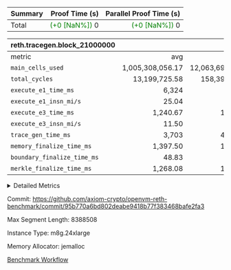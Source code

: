 | Summary | Proof Time (s) | Parallel Proof Time (s) |
|:---|---:|---:|
| Total | <span style='color: green'>(+0 [NaN%])</span> 0 | <span style='color: green'>(+0 [NaN%])</span> 0 |


| reth.tracegen.block_21000000 |||||
|:---|---:|---:|---:|---:|
|metric|avg|sum|max|min|
| `main_cells_used     ` |  1,005,308,056.17 |  12,063,696,674 |  1,610,430,074 |  614,390,067 |
| `total_cycles        ` |  13,199,725.58 |  158,396,707 |  19,699,600 |  3,905,100 |
| `execute_e1_time_ms  ` |  6,324 |  6,324 |  6,324 |  6,324 |
| `execute_e1_insn_mi/s` |  25.04 | -          |  25.04 |  25.04 |
| `execute_e3_time_ms  ` |  1,240.67 |  14,888 |  2,845 |  318 |
| `execute_e3_insn_mi/s` |  11.50 | -          |  12.85 |  4.04 |
| `trace_gen_time_ms   ` |  3,703 |  44,436 |  5,222 |  2,405 |
| `memory_finalize_time_ms` |  1,397.50 |  16,770 |  2,296 |  701 |
| `boundary_finalize_time_ms` |  48.83 |  586 |  94 |  13 |
| `merkle_finalize_time_ms` |  1,268.08 |  15,217 |  2,076 |  656 |



<details>
<summary>Detailed Metrics</summary>

|  | reth-block_time_ms |
| --- |
|  | 117,199 | 

| air_name | block_number | quotient_deg | interactions | constraints |
| --- | --- | --- | --- | --- |
| AccessAdapterAir<16> | 21000000 | 2 | 5 | 12 | 
| AccessAdapterAir<2> | 21000000 | 2 | 5 | 12 | 
| AccessAdapterAir<32> | 21000000 | 2 | 5 | 12 | 
| AccessAdapterAir<4> | 21000000 | 2 | 5 | 12 | 
| AccessAdapterAir<8> | 21000000 | 2 | 5 | 12 | 
| BitwiseOperationLookupAir<8> | 21000000 | 2 | 2 | 4 | 
| KeccakVmAir | 21000000 | 2 | 321 | 4,513 | 
| MemoryMerkleAir<8> | 21000000 | 2 | 4 | 39 | 
| PersistentBoundaryAir<8> | 21000000 | 2 | 3 | 7 | 
| PhantomAir | 21000000 | 2 | 3 | 5 | 
| Poseidon2PeripheryAir<BabyBearParameters>, 1> | 21000000 | 2 | 1 | 286 | 
| ProgramAir | 21000000 | 1 | 1 | 4 | 
| RangeTupleCheckerAir<2> | 21000000 | 1 | 1 | 4 | 
| Rv32HintStoreAir | 21000000 | 2 | 18 | 28 | 
| Sha256VmAir | 21000000 | 2 | 50 | 663 | 
| VariableRangeCheckerAir | 21000000 | 1 | 1 | 4 | 
| VmAirWrapper<Rv32BaseAluAdapterAir, BaseAluCoreAir<4, 8> | 21000000 | 2 | 20 | 37 | 
| VmAirWrapper<Rv32BaseAluAdapterAir, LessThanCoreAir<4, 8> | 21000000 | 2 | 18 | 40 | 
| VmAirWrapper<Rv32BaseAluAdapterAir, ShiftCoreAir<4, 8> | 21000000 | 2 | 24 | 91 | 
| VmAirWrapper<Rv32BranchAdapterAir, BranchEqualCoreAir<4> | 21000000 | 2 | 11 | 20 | 
| VmAirWrapper<Rv32BranchAdapterAir, BranchLessThanCoreAir<4, 8> | 21000000 | 2 | 13 | 35 | 
| VmAirWrapper<Rv32CondRdWriteAdapterAir, Rv32JalLuiCoreAir> | 21000000 | 2 | 10 | 18 | 
| VmAirWrapper<Rv32HeapAdapterAir<2, 32, 32>, BaseAluCoreAir<32, 8> | 21000000 | 2 | 61 | 126 | 
| VmAirWrapper<Rv32HeapAdapterAir<2, 32, 32>, LessThanCoreAir<32, 8> | 21000000 | 2 | 31 | 129 | 
| VmAirWrapper<Rv32HeapAdapterAir<2, 32, 32>, MultiplicationCoreAir<32, 8> | 21000000 | 2 | 61 | 57 | 
| VmAirWrapper<Rv32HeapAdapterAir<2, 32, 32>, ShiftCoreAir<32, 8> | 21000000 | 2 | 79 | 2,161 | 
| VmAirWrapper<Rv32HeapBranchAdapterAir<2, 32>, BranchEqualCoreAir<32> | 21000000 | 2 | 20 | 55 | 
| VmAirWrapper<Rv32HeapBranchAdapterAir<2, 32>, BranchLessThanCoreAir<32, 8> | 21000000 | 2 | 22 | 126 | 
| VmAirWrapper<Rv32IsEqualModAdapterAir<2, 1, 32, 32>, ModularIsEqualCoreAir<32, 4, 8> | 21000000 | 2 | 25 | 225 | 
| VmAirWrapper<Rv32IsEqualModAdapterAir<2, 3, 16, 48>, ModularIsEqualCoreAir<48, 4, 8> | 21000000 | 2 | 41 | 333 | 
| VmAirWrapper<Rv32JalrAdapterAir, Rv32JalrCoreAir> | 21000000 | 2 | 16 | 20 | 
| VmAirWrapper<Rv32LoadStoreAdapterAir, LoadSignExtendCoreAir<4, 8> | 21000000 | 2 | 18 | 33 | 
| VmAirWrapper<Rv32LoadStoreAdapterAir, LoadStoreCoreAir<4> | 21000000 | 2 | 17 | 40 | 
| VmAirWrapper<Rv32MultAdapterAir, DivRemCoreAir<4, 8> | 21000000 | 2 | 25 | 84 | 
| VmAirWrapper<Rv32MultAdapterAir, MulHCoreAir<4, 8> | 21000000 | 2 | 24 | 31 | 
| VmAirWrapper<Rv32MultAdapterAir, MultiplicationCoreAir<4, 8> | 21000000 | 2 | 19 | 19 | 
| VmAirWrapper<Rv32RdWriteAdapterAir, Rv32AuipcCoreAir> | 21000000 | 2 | 12 | 14 | 
| VmAirWrapper<Rv32VecHeapAdapterAir<1, 2, 2, 32, 32>, FieldExpressionCoreAir> | 21000000 | 2 | 415 | 480 | 
| VmAirWrapper<Rv32VecHeapAdapterAir<1, 6, 6, 16, 16>, FieldExpressionCoreAir> | 21000000 | 2 | 832 | 921 | 
| VmAirWrapper<Rv32VecHeapAdapterAir<2, 1, 1, 32, 32>, FieldExpressionCoreAir> | 21000000 | 2 | 158 | 190 | 
| VmAirWrapper<Rv32VecHeapAdapterAir<2, 2, 2, 32, 32>, FieldExpressionCoreAir> | 21000000 | 2 | 428 | 457 | 
| VmAirWrapper<Rv32VecHeapAdapterAir<2, 3, 3, 16, 16>, FieldExpressionCoreAir> | 21000000 | 2 | 246 | 288 | 
| VmAirWrapper<Rv32VecHeapAdapterAir<2, 6, 6, 16, 16>, FieldExpressionCoreAir> | 21000000 | 2 | 668 | 701 | 
| VmConnectorAir | 21000000 | 2 | 5 | 11 | 

| block_number | tracegen_time_ms | insns | execute_metered_time_ms | execute_metered_insn_mi/s | execute_e1_time_ms |
| --- | --- | --- | --- | --- | --- |
| 21000000 | 95,139 | 158,396,708 | 12,908 | 12.37 | 6,488 | 

| group | block_number | num_segments | insns | execute_segment_time_ms | execute_e1_time_ms | execute_e1_insn_mi/s |
| --- | --- | --- | --- | --- | --- | --- |
| reth.tracegen.block_21000000 | 21000000 | 12 | 158,396,708 | 5,552 | 6,324 | 25.04 | 

| group | block_number | segment | trace_gen_time_ms | total_cycles | merkle_finalize_time_ms | memory_to_vec_partition_time_ms | memory_finalize_time_ms | main_cells_used | insns | execute_e3_time_ms | execute_e3_insn_mi/s | boundary_finalize_time_ms |
| --- | --- | --- | --- | --- | --- | --- | --- | --- | --- | --- | --- | --- |
| reth.tracegen.block_21000000 | 21000000 | 0 | 4,952 | 19,699,600 | 1,935 | 22 | 2,141 | 1,064,998,621 | 19,699,600 | 1,533 | 12.85 | 77 | 
| reth.tracegen.block_21000000 | 21000000 | 1 | 5,222 | 19,658,800 | 2,076 | 25 | 2,296 | 1,047,040,753 | 19,658,800 | 1,532 | 12.83 | 87 | 
| reth.tracegen.block_21000000 | 21000000 | 10 | 3,632 | 10,240,400 | 1,500 | 54 | 1,669 | 1,243,432,451 | 10,240,400 | 814 | 12.57 | 69 | 
| reth.tracegen.block_21000000 | 21000000 | 11 | 2,411 | 3,949,507 | 1,130 | 57 | 1,231 | 614,390,067 | 3,949,508 | 318 | 12.39 | 39 | 
| reth.tracegen.block_21000000 | 21000000 | 2 | 4,218 | 11,552,000 | 1,828 | 31 | 2,065 | 1,258,268,072 | 11,552,000 | 935 | 12.35 | 94 | 
| reth.tracegen.block_21000000 | 21000000 | 3 | 2,405 | 3,905,100 | 985 | 35 | 1,155 | 1,610,430,074 | 3,905,100 | 341 | 11.45 | 70 | 
| reth.tracegen.block_21000000 | 21000000 | 4 | 3,087 | 11,485,800 | 847 | 31 | 931 | 846,166,917 | 11,485,800 | 2,845 | 4.04 | 26 | 
| reth.tracegen.block_21000000 | 21000000 | 5 | 3,453 | 16,469,400 | 656 | 32 | 701 | 734,272,380 | 16,469,400 | 1,377 | 11.95 | 13 | 
| reth.tracegen.block_21000000 | 21000000 | 6 | 3,639 | 16,637,400 | 728 | 39 | 780 | 749,492,243 | 16,637,400 | 1,415 | 11.75 | 18 | 
| reth.tracegen.block_21000000 | 21000000 | 7 | 3,777 | 16,817,100 | 960 | 42 | 1,021 | 775,441,023 | 16,817,100 | 1,453 | 11.57 | 17 | 
| reth.tracegen.block_21000000 | 21000000 | 8 | 4,064 | 16,896,800 | 1,150 | 47 | 1,218 | 838,580,106 | 16,896,800 | 1,450 | 11.65 | 20 | 
| reth.tracegen.block_21000000 | 21000000 | 9 | 3,576 | 11,084,800 | 1,422 | 50 | 1,562 | 1,281,183,967 | 11,084,800 | 875 | 12.66 | 56 | 

</details>


Commit: https://github.com/axiom-crypto/openvm-reth-benchmark/commit/95b770a6bd802deabe9418b77f383468bafe2fa3

Max Segment Length: 8388508

Instance Type: m8g.24xlarge

Memory Allocator: jemalloc

[Benchmark Workflow](https://github.com/axiom-crypto/openvm-reth-benchmark/actions/runs/15954336803)
